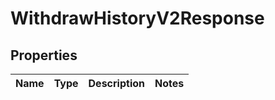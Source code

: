 

# WithdrawHistoryV2Response


## Properties

| Name | Type | Description | Notes |
|------------ | ------------- | ------------- | -------------|



